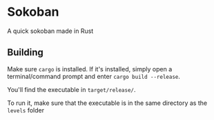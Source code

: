 # Sokoban
A quick sokoban made in Rust

## Building

Make sure `cargo` is installed. If it's installed, simply open a terminal/command prompt and enter `cargo build --release`.

You'll find the executable in `target/release/`.

To run it, make sure that the executable is in the same directory as the `levels` folder

